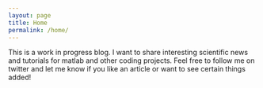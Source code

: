 ```yaml
---
layout: page
title: Home
permalink: /home/
---
```


This is a work in progress blog. I want to share interesting scientific news and tutorials for matlab and other coding projects. Feel free to follow me on twitter and let me know if you like an article or want to see certain things added!